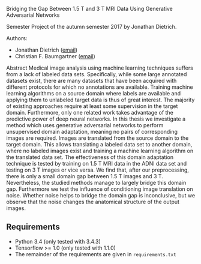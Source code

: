 Bridging the Gap Between 1.5 T and 3 T MRI Data Using Generative Adversarial Networks

Semester Project of the autumn semester 2017 by Jonathan Dietrich.

Authors:
- Jonathan Dietrich ([email](mailto:jonathan.dietrich1@gmail.com))
- Christian F. Baumgartner ([email](mailto:baumgartner@vision.ee.ethz.ch))

Abstract
Medical image analysis using machine learning techniques suffers from a lack of labeled data sets. Specifically,
while some large annotated datasets exist, there are many datasets that have been acquired with different
protocols for which no annotations are available. Training machine learning algorithms on a source
domain where labels are available and applying them to unlabeled target data is thus of great interest. The
majority of existing approaches require at least some supervision in the target domain. Furthermore, only
one related work takes advantage of the predictive power of deep neural networks. In this thesis we investigate
a method which uses generative adversarial networks to perform unsupervised domain adaptation,
meaning no pairs of corresponding images are required. Images are translated from the source domain to
the target domain. This allows translating a labeled data set to another domain, where no labeled images
exist and training a machine learning algorithm on the translated data set. The effectiveness of this domain
adaptation technique is tested by training on 1.5 T MRI data in the ADNI data set and testing on 3 T images
or vice versa. We find that, after our preprocessing, there is only a small domain gap between 1.5 T images
and 3 T. Nevertheless, the studied methods manage to largely bridge this domain gap. Furthermore we test
the influence of conditioning image translation on noise. Whether noise helps to bridge the domain gap is
inconclusive, but we observe that the noise changes the anatomical structure of the output images.

## Requirements 

- Python 3.4 (only tested with 3.4.3)
- Tensorflow >= 1.0 (only tested with 1.1.0)
- The remainder of the requirements are given in `requirements.txt`

